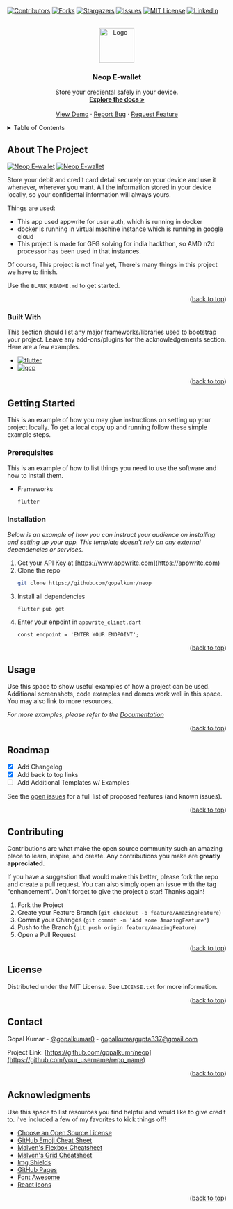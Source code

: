 <!-- Improved compatibility of back to top link: See: https://github.com/othneildrew/Best-README-Template/pull/73 -->
<a name="readme-top"></a>
<!--
*** Thanks for checking out the Best-README-Template. If you have a suggestion
*** that would make this better, please fork the repo and create a pull request
*** or simply open an issue with the tag "enhancement".
*** Don't forget to give the project a star!
*** Thanks again! Now go create something AMAZING! :D
-->



<!-- PROJECT SHIELDS -->
<!--
*** I'm using markdown "reference style" links for readability.
*** Reference links are enclosed in brackets [ ] instead of parentheses ( ).
*** See the bottom of this document for the declaration of the reference variables
*** for contributors-url, forks-url, etc. This is an optional, concise syntax you may use.
*** https://www.markdownguide.org/basic-syntax/#reference-style-links
-->
[![Contributors][contributors-shield]][contributors-url]
[![Forks][forks-shield]][forks-url]
[![Stargazers][stars-shield]][stars-url]
[![Issues][issues-shield]][issues-url]
[![MIT License][license-shield]][license-url]
[![LinkedIn][linkedin-shield]][linkedin-url]



<!-- PROJECT LOGO -->
<br />
<div align="center">
  <a href="https://github.com/othneildrew/Best-README-Template">
    <img src="images/logo.png" alt="Logo" width="80" height="80">
  </a>

  <h3 align="center">Neop E-wallet</h3>

  <p align="center">
    Store your crediental safely in your device.
    <br />
    <a href="https://github.com/gopalkumr/neop"><strong>Explore the docs »</strong></a>
    <br />
    <br />
    <a href="https://github.com/gopalkumr/neop">View Demo</a>
    ·
    <a href="https://github.com/gopalkumr/neop/issues">Report Bug</a>
    ·
    <a href="https://github.com/gopalkumr/neop/issues">Request Feature</a>
  </p>
</div>



<!-- TABLE OF CONTENTS -->
<details>
  <summary>Table of Contents</summary>
  <ol>
    <li>
      <a href="#about-the-project">About The Project</a>
      <ul>
        <li><a href="#built-with">Built With</a></li>
      </ul>
    </li>
    <li>
      <a href="#getting-started">Getting Started</a>
      <ul>
        <li><a href="#prerequisites">Prerequisites</a></li>
        <li><a href="#installation">Installation</a></li>
      </ul>
    </li>
    <li><a href="#usage">Usage</a></li>
    <li><a href="#roadmap">Roadmap</a></li>
    <li><a href="#contributing">Contributing</a></li>
    <li><a href="#license">License</a></li>
    <li><a href="#contact">Contact</a></li>
    <li><a href="#acknowledgments">Acknowledgments</a></li>
  </ol>
</details>



<!-- ABOUT THE PROJECT -->
## About The Project

[![Neop E-wallet ][product-screenshot]](https://neop.projectwithgopal.me)
[![Neop E-wallet ][product-loginscreen]](https://neop.projectwithgopal.me)

Store your debit and credit card detail securely on your device and use it whenever, wherever you want. All the information stored in your device locally, so your confidental information will always yours.

Things are used:
* This app used appwrite for user auth, which is running in docker
* docker is running in virtual machine instance which is running in google cloud 
* This project is made for GFG solving for india hackthon, so AMD n2d processor has been used in that instances.

Of course, This project is not final yet, There's many things in this project we have to finish.

Use the `BLANK_README.md` to get started.

<p align="right">(<a href="#readme-top">back to top</a>)</p>



### Built With

This section should list any major frameworks/libraries used to bootstrap your project. Leave any add-ons/plugins for the acknowledgements section. Here are a few examples.

* [![flutter][flutter]][flutter]
* [![gcp][gcp]][gcp]



<p align="right">(<a href="#readme-top">back to top</a>)</p>



<!-- GETTING STARTED -->
## Getting Started

This is an example of how you may give instructions on setting up your project locally.
To get a local copy up and running follow these simple example steps.

### Prerequisites

This is an example of how to list things you need to use the software and how to install them.
* Frameworks
  ```sh
  flutter 
  ```

### Installation

_Below is an example of how you can instruct your audience on installing and setting up your app. This template doesn't rely on any external dependencies or services._

1. Get your API Key at [https://www.appwrite.com](https://appwrite.com)
2. Clone the repo
   ```sh
   git clone https://github.com/gopalkumr/neop
   ```
3. Install all dependencies
   ```sh
   flutter pub get
   ```
4. Enter your enpoint in `appwrite_clinet.dart`
   ```
   const endpoint = 'ENTER YOUR ENDPOINT';
   ```

<p align="right">(<a href="#readme-top">back to top</a>)</p>



<!-- USAGE EXAMPLES -->
## Usage

Use this space to show useful examples of how a project can be used. Additional screenshots, code examples and demos work well in this space. You may also link to more resources.

_For more examples, please refer to the [Documentation](https://github.com/gopalkumr/neop)_

<p align="right">(<a href="#readme-top">back to top</a>)</p>



<!-- ROADMAP -->
## Roadmap

- [x] Add Changelog
- [x] Add back to top links
- [ ] Add Additional Templates w/ Examples

See the [open issues](https://github.com/othneildrew/Best-README-Template/issues) for a full list of proposed features (and known issues).

<p align="right">(<a href="#readme-top">back to top</a>)</p>



<!-- CONTRIBUTING -->
## Contributing

Contributions are what make the open source community such an amazing place to learn, inspire, and create. Any contributions you make are **greatly appreciated**.

If you have a suggestion that would make this better, please fork the repo and create a pull request. You can also simply open an issue with the tag "enhancement".
Don't forget to give the project a star! Thanks again!

1. Fork the Project
2. Create your Feature Branch (`git checkout -b feature/AmazingFeature`)
3. Commit your Changes (`git commit -m 'Add some AmazingFeature'`)
4. Push to the Branch (`git push origin feature/AmazingFeature`)
5. Open a Pull Request

<p align="right">(<a href="#readme-top">back to top</a>)</p>



<!-- LICENSE -->
## License

Distributed under the MIT License. See `LICENSE.txt` for more information.

<p align="right">(<a href="#readme-top">back to top</a>)</p>



<!-- CONTACT -->
## Contact

Gopal Kumar - [@gopalkumar0](https://www.linkedin.com/in/gopalkumar0/) - gopalkumargupta337@gmail.com

Project Link: [https://github.com/gopalkumr/neop](https://github.com/your_username/repo_name)

<p align="right">(<a href="#readme-top">back to top</a>)</p>



<!-- ACKNOWLEDGMENTS -->
## Acknowledgments

Use this space to list resources you find helpful and would like to give credit to. I've included a few of my favorites to kick things off!

* [Choose an Open Source License](https://choosealicense.com)
* [GitHub Emoji Cheat Sheet](https://www.webpagefx.com/tools/emoji-cheat-sheet)
* [Malven's Flexbox Cheatsheet](https://flexbox.malven.co/)
* [Malven's Grid Cheatsheet](https://grid.malven.co/)
* [Img Shields](https://shields.io)
* [GitHub Pages](https://pages.github.com)
* [Font Awesome](https://fontawesome.com)
* [React Icons](https://react-icons.github.io/react-icons/search)

<p align="right">(<a href="#readme-top">back to top</a>)</p>



<!-- MARKDOWN LINKS & IMAGES -->
<!-- https://www.markdownguide.org/basic-syntax/#reference-style-links -->
[contributors-shield]: https://img.shields.io/github/contributors/othneildrew/Best-README-Template.svg?style=for-the-badge
[contributors-url]: https://github.com/gopalkumr/neop
[forks-shield]: https://img.shields.io/github/forks/gopalkumr/neop.svg?style=for-the-badge
[forks-url]: https://github.com/gopalkumr/neop/network/members
[stars-shield]: https://img.shields.io/github/stars/gopalkumr/neop.svg?style=for-the-badge
[stars-url]: https://github.com/gopalkumr/neop/stargazers
[issues-shield]: https://img.shields.io/github/issues/othneildrew/Best-README-Template.svg?style=for-the-badge
[issues-url]: https://github.com/gopalkumr/neop/issues
[license-shield]: https://img.shields.io/github/license/gopalkumr/Best-README-Template.svg?style=for-the-badge
[license-url]: https://github.com/gopalkumr/neop/blob/master/LICENSE.txt
[linkedin-shield]: https://img.shields.io/badge/-LinkedIn-black.svg?style=for-the-badge&logo=linkedin&colorB=555
[linkedin-url]: https://linkedin.com/in/gopalkumar0
[product-screenshot]: images/homescreen.png
[product-loginscreen]: images/loginscreen.png
[Flutter]: https://img.shields.io/badge/Flutter-000000?style=for-the-badge&logo=Flutter&logoColor=white
[Next-url]: https://flutter/
[gcp]: https://img.shields.io/badge/googlecloud-563D7C?style=for-the-badge&logo=googlecloud&logoColor=white
[React-url]: https://www.cloud.google.com/
[Vue.js]: https://img.shields.io/badge/appwrite-35495E?style=for-the-badge&logo=appwrite&logoColor=4FC08D
[Vue-url]: https://appwrite.com/
[Appwrite]: https://img.shields.io/badge/Angular-DD0031?style=for-the-badge&logo=appwrite&logoColor=white
[Angular-url]: https://angular.io/
[Svelte.dev]: https://img.shields.io/badge/Svelte-4A4A55?style=for-the-badge&logo=svelte&logoColor=FF3E00
[Svelte-url]: https://svelte.dev/
[Laravel.com]: https://img.shields.io/badge/Laravel-FF2D20?style=for-the-badge&logo=laravel&logoColor=white
[Laravel-url]: https://laravel.com
[Bootstrap.com]: https://img.shields.io/badge/Bootstrap-563D7C?style=for-the-badge&logo=bootstrap&logoColor=white
[Bootstrap-url]: https://getbootstrap.com
[JQuery.com]: https://img.shields.io/badge/jQuery-0769AD?style=for-the-badge&logo=jquery&logoColor=white
[JQuery-url]: https://jquery.com 
